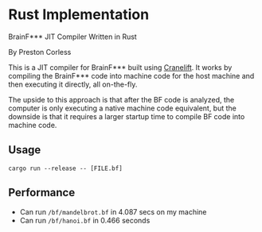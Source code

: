 
# Rust Implementation

BrainF*** JIT Compiler Written in Rust

By Preston Corless

This is a JIT compiler for BrainF*** built using [Cranelift](https://cranelift.dev/). It works by compiling the BrainF*** code into machine code for the host machine and then executing it directly, all on-the-fly.

The upside to this approach is that after the BF code is analyzed, the computer is only executing a native machine code equivalent, but the downside is that it requires a larger startup time to compile BF code into machine code.

## Usage

`cargo run --release -- [FILE.bf]`

## Performance

- Can run `/bf/mandelbrot.bf` in 4.087 secs on my machine
- Can run `/bf/hanoi.bf` in 0.466 seconds

